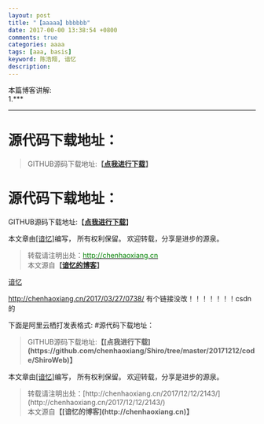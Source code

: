 ```yaml
---
layout: post
title: "【aaaaa】bbbbbb"
date: 2017-00-00 13:38:54 +0800
comments: true
categories: aaaa
tags: [aaa, basis]
keyword: 陈浩翔, 谙忆 
description:  
---
```


本篇博客讲解:  
1.***

<!-- more -->
----------


# 源代码下载地址：
<blockquote cite='陈浩翔'>
GITHUB源码下载地址:<strong>【<a href='chenhaoxiang' target='_blank'>点我进行下载</a>】</strong>
</blockquote>

# 源代码下载地址：
GITHUB源码下载地址:【**[点我进行下载](http://chenhaoxiang.cn "点我进行下载")**】


本文章由<a href="chenhaoxiang" target='_blank'>[谙忆]</a>编写， 所有权利保留。 
欢迎转载，分享是进步的源泉。
<blockquote cite='陈浩翔'>
<p background-color='#D3D3D3'>转载请注明出处：<a href='http://chenhaoxiang.cn'><font color="green">http://chenhaoxiang.cn</font></a><br>
本文源自<strong>【<a href='http://chenhaoxiang.cn' target='_blank'>谙忆的博客</a>】</strong></p>
</blockquote>

<a href="chenhaoxiang" target='_blank'>谙忆</a>

http://chenhaoxiang.cn/2017/03/27/0738/ 有个链接没改！！！！！！！csdn的

下面是阿里云栖打发表格式:
#源代码下载地址：
<blockquote cite='陈浩翔'>
GITHUB源码下载地址:<strong>【[点我进行下载](https://github.com/chenhaoxiang/Shiro/tree/master/20171212/code/ShiroWeb)】</strong>
</blockquote>


本文章由<a href="http://chenhaoxiang.cn/">[谙忆]</a>编写， 所有权利保留。 
欢迎转载，分享是进步的源泉。

<blockquote cite='陈浩翔'>
<p background-color='#D3D3D3'>转载请注明出处：[http://chenhaoxiang.cn/2017/12/12/2143/](http://chenhaoxiang.cn/2017/12/12/2143/)<br>
本文源自<strong>【[谙忆的博客](http://chenhaoxiang.cn)】</strong></p>
</blockquote>


